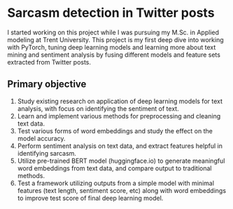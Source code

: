 # Sarcasm detection in Twitter posts

I started working on this project while I was pursuing my M.Sc. in Applied modeling at Trent University. This project is my first deep dive into working with PyTorch, tuning deep learning models and learning more about text mining and sentiment analysis by fusing different models and feature sets extracted from Twitter posts. 

## Primary objective
1. Study existing research on application of deep learning models for text analysis, with focus on identifying the sentiment of text.
1. Learn and implement various methods for preprocessing and cleaning text data.
1. Test various forms of word embeddings and study the effect on the model accuracy. 
1. Perform sentiment analysis on text data, and extract features helpful in identifying sarcasm.
1. Utilize pre-trained BERT model (huggingface.io) to generate meaningful word embeddings from text data, and compare output to traditional methods.
1. Test a framework utilizing outputs from a simple model with minimal features (text length, sentiment score, etc) along with word embeddings to improve test score of final deep learning model.     